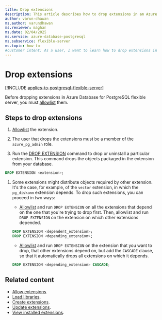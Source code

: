 ```yaml
---
title: Drop extensions
description: This article describes how to drop extensions in an Azure Database for PostgreSQL flexible server.
author: varun-dhawan
ms.author: varundhawan
ms.reviewer: maghan
ms.date: 02/04/2025
ms.service: azure-database-postgresql
ms.subservice: flexible-server
ms.topic: how-to
#customer intent: As a user, I want to learn how to drop extensions in an Azure Database for PostgreSQL flexible server.
---
```


# Drop extensions

[!INCLUDE [applies-to-postgresql-flexible-server](~/reusable-content/ce-skilling/azure/includes/postgresql/includes/applies-to-postgresql-flexible-server.md)]

Before dropping extensions in Azure Database for PostgreSQL flexible server, you must [allowlist](how-to-allow-extensions.md) them.

## Steps to drop extensions

1. [Allowlist](how-to-allow-extensions.md) the extension.

1. The user that drops the extensions must be a member of the `azure_pg_admin` role.

1. Run the [DROP EXTENSION](https://www.postgresql.org/docs/current/sql-dropextension.html) command to drop or uninstall a particular extension. This command drops the objects packaged in the extension from your database.

```sql
DROP EXTENSION <extension>;
```

1. Some extensions might distribute objects required by other extension. It's the case, for example, of the `vector` extension, in which the `pg_diskann` extension depends. To drop such extensions, you can proceed in two ways:
    - [Allowlist](how-to-allow-extensions.md) and run `DROP EXTENSION` on all the extensions that depend on the one that you're trying to drop first. Then, allowlist and run `DROP EXTENSION` on the extension on which other extensions depended.

    ```sql
    DROP EXTENSION <dependent_extension>;
    DROP EXTENSION <depending_extension>;
    ```

    - [Allowlist](how-to-allow-extensions.md) and run `DROP EXTENSION` on the extension that you want to drop, that other extensions depend on, but add the `CASCADE` clause, so that it automatically drops all extensions on which it depends.

    ```sql
    DROP EXTENSION <depending_extension> CASCADE;
    ```

## Related content

- [Allow extensions](how-to-allow-extensions.md).
- [Load libraries](how-to-load-libraries.md).
- [Create extensions](how-to-create-extensions.md).
- [Update extensions](how-to-update-extensions.md).
- [View installed extensions](how-to-view-installed-extensions.md).
